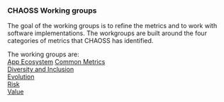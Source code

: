 ### CHAOSS Working groups

The goal of the working groups is to refine the metrics and to work with software implementations. The workgroups are built around the four categories of metrics that CHAOSS has identified.

The working groups are:  
[App Ecosystem](https://github.com/chaoss/wg-app-ecosystem)
[Common Metrics](https://github.com/chaoss/wg-common)   
[Diversity and Inclusion](https://github.com/chaoss/wg-diversity-inclusion)  
[Evolution](https://github.com/chaoss/wg-evolution)  
[Risk](https://github.com/chaoss/wg-risk)  
[Value](https://github.com/chaoss/wg-value)

